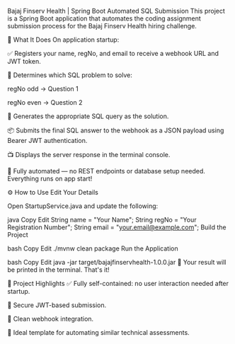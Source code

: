 Bajaj Finserv Health | Spring Boot Automated SQL Submission
This project is a Spring Boot application that automates the coding assignment submission process for the Bajaj Finserv Health hiring challenge.

🚀 What It Does
On application startup:

✅ Registers your name, regNo, and email to receive a webhook URL and JWT token.

🧠 Determines which SQL problem to solve:

regNo odd → Question 1

regNo even → Question 2

📝 Generates the appropriate SQL query as the solution.

📦 Submits the final SQL answer to the webhook as a JSON payload using Bearer JWT authentication.

📺 Displays the server response in the terminal console.

🔁 Fully automated — no REST endpoints or database setup needed. Everything runs on app start!

⚙️ How to Use
Edit Your Details

Open StartupService.java and update the following:

java
Copy
Edit
String name = "Your Name";
String regNo = "Your Registration Number";
String email = "your.email@example.com";
Build the Project

bash
Copy
Edit
./mvnw clean package
Run the Application

bash
Copy
Edit
java -jar target/bajajfinservhealth-1.0.0.jar
🎉 Your result will be printed in the terminal. That's it!

🧾 Project Highlights
✅ Fully self-contained: no user interaction needed after startup.

🔐 Secure JWT-based submission.

📡 Clean webhook integration.

🧪 Ideal template for automating similar technical assessments.
